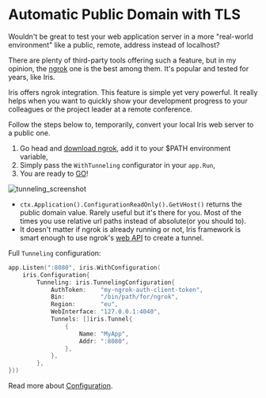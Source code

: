# Automatic Public Domain with TLS

Wouldn't be great to test your web application server in a more "real-world environment" like a public, remote, address instead of localhost?

There are plenty of third-party tools offering such a feature, but in my opinion, the [ngrok](https://github.com/inconshreveable/ngrok) one is the best among them. It's popular and tested for years, like Iris.

Iris offers ngrok integration. This feature is simple yet very powerful. It really helps when you want to quickly show your development progress to your colleagues or the project leader at a remote conference.

Follow the steps below to, temporarily, convert your local Iris web server to a public one.

1. Go head and [download ngrok](https://ngrok.io), add it to your $PATH environment variable,
2. Simply pass the `WithTunneling` configurator in your `app.Run`,
3. You are ready to [GO](https://www.facebook.com/iris.framework/photos/a.2420499271295384/3261189020559734/?type=3&theater)!

![tunneling\_screenshot](https://user-images.githubusercontent.com/22900943/81442996-42731800-917d-11ea-90da-7d6475a6b365.png)

* `ctx.Application().ConfigurationReadOnly().GetVHost()` returns the public domain value. Rarely useful but it's there for you. Most of the times you use relative url paths instead of absolute(or you should to).
* It doesn't matter if ngrok is already running or not, Iris framework is smart enough to use ngrok's [web API](https://ngrok.com/docs) to create a tunnel.

Full `Tunneling` configuration:

```go
app.Listen(":8080", iris.WithConfiguration(
    iris.Configuration{
        Tunneling: iris.TunnelingConfiguration{
            AuthToken:    "my-ngrok-auth-client-token",
            Bin:          "/bin/path/for/ngrok",
            Region:       "eu",
            WebInterface: "127.0.0.1:4040",
            Tunnels: []iris.Tunnel{
                {
                    Name: "MyApp",
                    Addr: ":8080",
                },
            },
        },
}))
```

Read more about [Configuration](../configuration.md).

